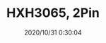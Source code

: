 ﻿---
layout: post 
title: HXH3065, 2Pin
tags: 
categories: housing-terminal
overview: 
series: 3065
part_number: 3-3065-2
thumb_img: static/202010/454-thumb-20201031083050.jpg
small_img: static/202010/454-20201031083050.jpg
date: 2020/10/31 0:30:04
---



